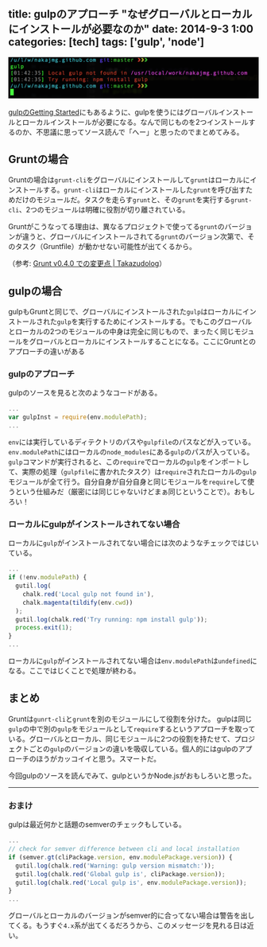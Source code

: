 title: gulpのアプローチ "なぜグローバルとローカルにインストールが必要なのか"
date: 2014-9-3 1:00
categories: [tech]
tags: ['gulp', 'node']
---

![gulp srtucture](/img/photo/2014-09-03.png)

[gulpのGetting Started](https://github.com/gulpjs/gulp/blob/master/docs/getting-started.md)にもあるように、gulpを使うにはグローバルインストールとローカルインストールが必要になる。なんで同じものを2つインストールするのか、不思議に思ってソース読んで「へー」と思ったのでまとめてみる。

<!-- more -->

## Gruntの場合

Gruntの場合は`grunt-cli`をグローバルにインストールして`grunt`はローカルにインストールする。`grunt-cli`はローカルにインストールした`grunt`を呼び出すためだけのモジュールだ。タスクを走らす`grunt`と、その`grunt`を実行する`grunt-cli`、2つのモジュールは明確に役割が切り離されている。

Gruntがこうなってる理由は、異なるプロジェクトで使ってる`grunt`のバージョンが違うと、グローバルにインストールされてる`grunt`のバージョン次第で、そのタスク（Gruntfile）が動かせない可能性が出てくるから。

（参考: [Grunt v0.4.0 での変更点 | Takazudolog](http://takazudo.github.io/blog/entry/2013-02-23-grunt04.html)）

## gulpの場合

gulpもGruntと同じで、グローバルにインストールされた`gulp`はローカルにインストールされた`gulp`を実行するためにインストールする。でもこのグローバルとローカルの2つのモジュールの中身は完全に同じもので、まったく同じモジュールをグローバルとローカルにインストールすることになる。ここにGruntとのアプローチの違いがある

### gulpのアプローチ

gulpのソースを見ると次のようなコードがある。

```javascript
...
var gulpInst = require(env.modulePath);
...
```

`env`には実行しているディテクトリのパスや`gulpfile`のパスなどが入っている。`env.modulePath`にはローカルの`node_modules`にある`gulp`のパスが入っている。`gulp`コマンドが実行されると、この`require`でローカルの`gulp`をインポートして、実際の処理（`gulpfile`に書かれたタスク）は`require`されたローカルの`gulp`モジュールが全て行う。自分自身が自分自身と同じモジュールを`require`して使うという仕組みだ（厳密には同じじゃないけどまぁ同じということで）。おもしろい！

### ローカルにgulpがインストールされてない場合

ローカルに`gulp`がインストールされてない場合には次のようなチェックではじいている。

```javascript
...
if (!env.modulePath) {
  gutil.log(
    chalk.red('Local gulp not found in'),
    chalk.magenta(tildify(env.cwd))
  );
  gutil.log(chalk.red('Try running: npm install gulp'));
  process.exit(1);
}
...
```

ローカルに`gulp`がインストールされてない場合は`env.modulePath`は`undefined`になる。ここではじくことで処理が終わる。


## まとめ

Gruntは`gunrt-cli`と`grunt`を別のモジュールにして役割を分けた。
gulpは同じ`gulp`の中で別の`gulp`をモジュールとして`require`するというアプローチを取っている。グローバルとローカル、同じモジュールに2つの役割を持たせて、プロジェクトごとの`gulp`のバージョンの違いを吸収している。個人的にはgulpのアプローチのほうがカッコイイと思う。スマートだ。


今回gulpのソースを読んでみて、gulpというかNode.jsがおもしろいと思った。

---

### おまけ

gulpは最近何かと話題のsemverのチェックもしている。

```javascript
...
// check for semver difference between cli and local installation
if (semver.gt(cliPackage.version, env.modulePackage.version)) {
  gutil.log(chalk.red('Warning: gulp version mismatch:'));
  gutil.log(chalk.red('Global gulp is', cliPackage.version));
  gutil.log(chalk.red('Local gulp is', env.modulePackage.version));
}
...
```

グローバルとローカルのバージョンがsemver的に合ってない場合は警告を出してくる。もうすぐ`4.x`系が出てくるだろうから、このメッセージを見れる日は近い。
